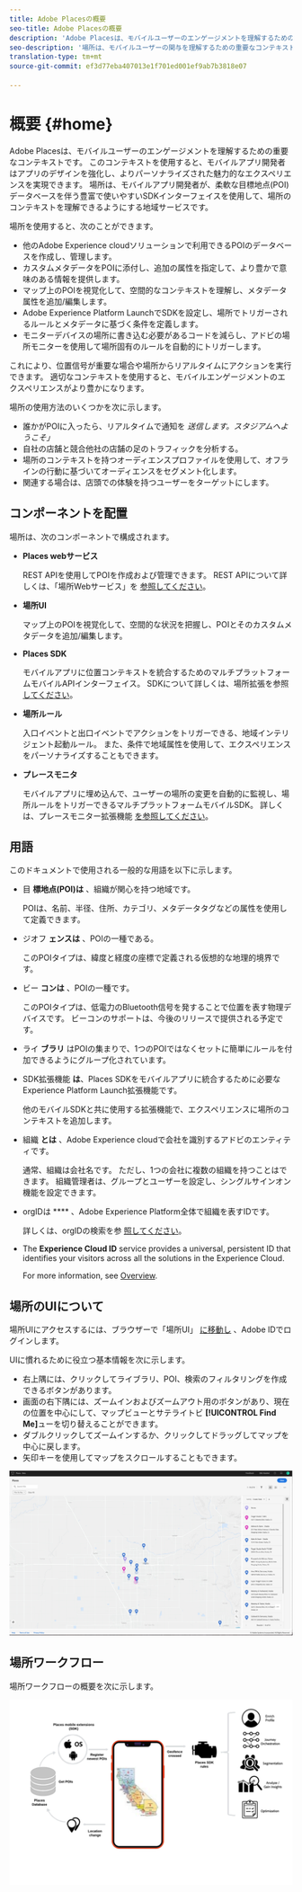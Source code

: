 ```yaml
---
title: Adobe Placesの概要
seo-title: Adobe Placesの概要
description: 'Adobe Placesは、モバイルユーザーのエンゲージメントを理解するための重要なコンテキストです。 このコンテキストを使用すると、モバイルアプリ開発者はアプリのデザインを強化し、よりパーソナライズされた魅力的なエクスペリエンスを実現できます。 '
seo-description: '場所は、モバイルユーザーの関与を理解するための重要なコンテキストです。 このコンテキストを使用すると、モバイルアプリ開発者はアプリのデザインを強化し、よりパーソナライズされた魅力的なエクスペリエンスを実現できます。 '
translation-type: tm+mt
source-git-commit: ef3d77eba407013e1f701ed001ef9ab7b3818e07

---
```



# 概要 {#home}

Adobe Placesは、モバイルユーザーのエンゲージメントを理解するための重要なコンテキストです。 このコンテキストを使用すると、モバイルアプリ開発者はアプリのデザインを強化し、よりパーソナライズされた魅力的なエクスペリエンスを実現できます。 場所は、モバイルアプリ開発者が、柔軟な目標地点(POI)データベースを伴う豊富で使いやすいSDKインターフェイスを使用して、場所のコンテキストを理解できるようにする地域サービスです。

場所を使用すると、次のことができます。

* 他のAdobe Experience cloudソリューションで利用できるPOIのデータベースを作成し、管理します。
* カスタムメタデータをPOIに添付し、追加の属性を指定して、より豊かで意味のある情報を提供します。
* マップ上のPOIを視覚化して、空間的なコンテキストを理解し、メタデータ属性を追加/編集します。
* Adobe Experience Platform LaunchでSDKを設定し、場所でトリガーされるルールとメタデータに基づく条件を定義します。
* モニターデバイスの場所に書き込む必要があるコードを減らし、アドビの場所モニターを使用して場所固有のルールを自動的にトリガーします。

これにより、位置信号が重要な場合や場所からリアルタイムにアクションを実行できます。 適切なコンテキストを使用すると、モバイルエンゲージメントのエクスペリエンスがより豊かになります。

場所の使用方法のいくつかを次に示します。

* 誰かがPOIに入ったら、リアルタイムで通知を *送信します。スタジアムへようこそ」*
* 自社の店舗と競合他社の店舗の足のトラフィックを分析する。
* 場所のコンテキストを持つオーディエンスプロファイルを使用して、オフラインの行動に基づいてオーディエンスをセグメント化します。
* 関連する場合は、店頭での体験を持つユーザーをターゲットにします。

## コンポーネントを配置

場所は、次のコンポーネントで構成されます。

* **Places webサービス**

   REST APIを使用してPOIを作成および管理できます。 REST APIについて詳しくは、「場所Webサービス」を [参照してください](/help/places-rest-apis/api-usage/api-usage.md)。

* **場所UI**

   マップ上のPOIを視覚化して、空間的な状況を把握し、POIとそのカスタムメタデータを追加/編集します。

* **Places SDK**

   モバイルアプリに位置コンテキストを統合するためのマルチプラットフォームモバイルAPIインターフェイス。 SDKについて詳しくは、場所拡張を参照 [してください](/help/configure-places-in-the-sdk/places-extension/places-extension.md)。

* **場所ルール**

   入口イベントと出口イベントでアクションをトリガーできる、地域インテリジェント起動ルール。 また、条件で地域属性を使用して、エクスペリエンスをパーソナライズすることもできます。

* **プレースモニタ**

   モバイルアプリに埋め込んで、ユーザーの場所の変更を自動的に監視し、場所ルールをトリガーできるマルチプラットフォームモバイルSDK。 詳しくは、プレースモニター拡張機能 [を参照してください](/help/configure-places-in-the-sdk/places-monitor-extension/places-monitor-extension.md)。

## 用語

このドキュメントで使用される一般的な用語を以下に示します。

* 目 **標地点(POI)は** 、組織が関心を持つ地域です。

   POIは、名前、半径、住所、カテゴリ、メタデータタグなどの属性を使用して定義できます。

* ジオフ **ェンスは** 、POIの一種である。

   このPOIタイプは、緯度と経度の座標で定義される仮想的な地理的境界です。

* ビー **コンは** 、POIの一種です。

   このPOIタイプは、低電力のBluetooth信号を発することで位置を表す物理デバイスです。 ビーコンのサポートは、今後のリリースで提供される予定です。

* ライ **ブラリ** はPOIの集まりで、1つのPOIではなくセットに簡単にルールを付加できるようにグループ化されています。

* SDK拡張機能 **は**、Places SDKをモバイルアプリに統合するために必要なExperience Platform Launch拡張機能です。

   他のモバイルSDKと共に使用する拡張機能で、エクスペリエンスに場所のコンテキストを追加します。

* 組織 **とは** 、Adobe Experience cloudで会社を識別するアドビのエンティティです。

   通常、組織は会社名です。 ただし、1つの会社に複数の組織を持つことはできます。 組織管理者は、グループとユーザーを設定し、シングルサインオン機能を設定できます。

* orgIDは **** 、Adobe Experience Platform全体で組織を表すIDです。

   詳しくは、orgIDの検索を参 [照してください](https://forums.adobe.com/thread/2339895)。

* The **Experience Cloud ID** service provides a universal, persistent ID that identifies your visitors across all the solutions in the Experience Cloud.

   For more information, see [Overview](https://docs.adobe.com/content/help/en/id-service/using/intro/overview.html).

## 場所のUIについて

場所UIにアクセスするには、ブラウザーで「場所UI」 [に移動し](https://places.adobe.com) 、Adobe IDでログインします。

UIに慣れるために役立つ基本情報を次に示します。

* 右上隅には、クリックしてライブラリ、POI、検索のフィルタリングを作成できるボタンがあります。
* 画面の右下隅には、ズームインおよびズームアウト用のボタンがあり、現在の位置を中心にして、マップビューとサテライトビ **[!UICONTROL Find Me]**&#x200B;ューを切り替えることができます。
* ダブルクリックしてズームインするか、クリックしてドラッグしてマップを中心に戻します。
* 矢印キーを使用してマップをスクロールすることもできます。

![](assets/location-services.png)


## 場所ワークフロー

場所ワークフローの概要を次に示します。

![](/help/assets/places-workflow-diagram-lc-1.png)